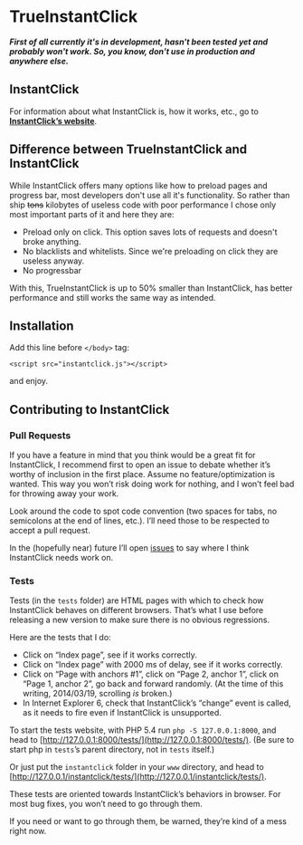 # TrueInstantClick

__*First of all currently it's in development, hasn't been tested yet and probably won't work. So, you know, don't use in production and anywhere else.*__

## InstantClick

For information about what InstantClick is, how it works, etc., go to **[InstantClick’s website](http://instantclick.io/)**.

## Difference between TrueInstantClick and InstantClick

While InstantClick offers many options like how to preload pages and progress bar, most developers don't use all it's functionality. So rather than ship ~~tons~~ kilobytes of useless code with poor performance I chose only most important parts of it and here they are:

- Preload only on click. This option saves lots of requests and doesn't broke anything.
- No blacklists and whitelists. Since we're preloading on click they are useless anyway.
- No progressbar

With this, TrueInstantClick is up to 50% smaller than InstantClick, has better performance and still works the same way as intended.

## Installation

Add this line before ``</body>`` tag:

    <script src="instantclick.js"></script>

and enjoy.

## Contributing to InstantClick

### Pull Requests

If you have a feature in mind that you think would be a great fit for InstantClick, I recommend first to open an issue to debate whether it’s worthy of inclusion in the first place. Assume no feature/optimization is wanted. This way you won’t risk doing  work for nothing, and I won’t feel bad for throwing away your work.

Look around the code to spot code convention (two spaces for tabs, no semicolons at the end of lines, etc.). I’ll need those to be respected to accept a pull request.

In the (hopefully near) future I’ll open [issues](https://github.com/dieulot/instantclick/issues?state=open) to say where I think InstantClick needs work on.

### Tests

Tests (in the `tests` folder) are HTML pages with which to check how InstantClick behaves on different browsers. That’s what I use before releasing a new version to make sure there is no obvious regressions.

Here are the tests that I do:

- Click on “Index page”, see if it works correctly.
- Click on “Index page” with 2000 ms of delay, see if it works correctly.
- Click on “Page with anchors #1”, click on “Page 2, anchor 1”, click on “Page 1, anchor 2”, go back and forward randomly. (At the time of this writing, 2014/03/19, scrolling *is* broken.)
- In Internet Explorer 6, check that InstantClick’s “change” event is called, as it needs to fire even if InstantClick is unsupported.

To start the tests website, with PHP 5.4 run `php -S 127.0.0.1:8000`, and head to [http://127.0.0.1:8000/tests/](http://127.0.0.1:8000/tests/). (Be sure to start php in `tests`’s parent directory, not in `tests` itself.)

Or just put the `instantclick` folder in your `www` directory, and head to [http://127.0.0.1/instantclick/tests/](http://127.0.0.1/instantclick/tests/).

These tests are oriented towards InstantClick’s behaviors in browser. For most bug fixes, you won’t need to go through them.

If you need or want to go through them, be warned, they’re kind of a mess right now.
